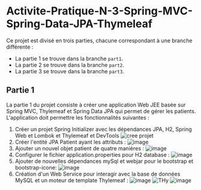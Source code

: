 # Activite-Pratique-N-3-Spring-MVC-Spring-Data-JPA-Thymeleaf

Ce projet est divisé en trois parties, chacune correspondant à une branche différente :
- La partie 1 se trouve dans la branche `part1`.
- La partie 2 se trouve dans la branche `part2`.
- La partie 3 se trouve dans la branche `part3`.

## Partie 1

La partie 1 du projet consiste à créer une application Web JEE basée sur Spring MVC, Thylemeaf et Spring Data JPA qui permet de gérer les patients. L'application doit permettre les fonctionnalités suivantes :
1. Créer un projet Spring Initializer avec les dépendances JPA, H2, Spring Web et Lombok et Thylemeaf et DevTools
   ![cree projet](https://github.com/S-AHANSAL/Activite-Pratique-N-3-Spring-MVC-Spring-Data-JPA-Thymeleaf/assets/81721069/3d943d32-36dc-4856-b54c-54f3585cc2d5)
2. Créer l'entité JPA Patient ayant les attributs :
   ![image](https://github.com/S-AHANSAL/Activite-Pratique-N-3-Spring-MVC-Spring-Data-JPA-Thymeleaf/assets/81721069/1f5597c6-9374-4df2-a512-2dae311fdc43)
3. Ajouter un nouvel objet patient de quatre manières :
   ![image](https://github.com/S-AHANSAL/Activite-Pratique-N-3-Spring-MVC-Spring-Data-JPA-Thymeleaf/assets/81721069/146026ab-8e0a-4005-b2b3-873bbd8c1c2a)
4. Configurer le fichier application.properties pour H2 database :
   ![image](https://github.com/S-AHANSAL/Activite-Pratique-N-3-Spring-MVC-Spring-Data-JPA-Thymeleaf/assets/81721069/23a102ee-e7a8-4d1d-aee8-bac342a44c12)
5. Ajouter de nouvelles dépendances mySql et webjar pour le bootstrap et bootstrap-icone:
![image](https://github.com/S-AHANSAL/Activite-Pratique-N-3-Spring-MVC-Spring-Data-JPA-Thymeleaf/assets/81721069/174a82e1-2af4-46ff-b507-985bcfb47ab1)
6. Création d'un Web Service pour interagir avec la base de données MySQL et un moteur de template Thylemeaf :
   ![image](https://github.com/S-AHANSAL/Activite-Pratique-N-3-Spring-MVC-Spring-Data-JPA-Thymeleaf/assets/81721069/16c7d477-026b-42c6-9498-327400173c70)
   ![THy](https://github.com/S-AHANSAL/Activite-Pratique-N-3-Spring-MVC-Spring-Data-JPA-Thymeleaf/assets/81721069/13078730-87f6-496a-9251-7099e73fd8c6)
   ![image](https://github.com/S-AHANSAL/Activite-Pratique-N-3-Spring-MVC-Spring-Data-JPA-Thymeleaf/assets/81721069/5ae5f21e-eb59-433a-bf31-5121653a8d1f)




